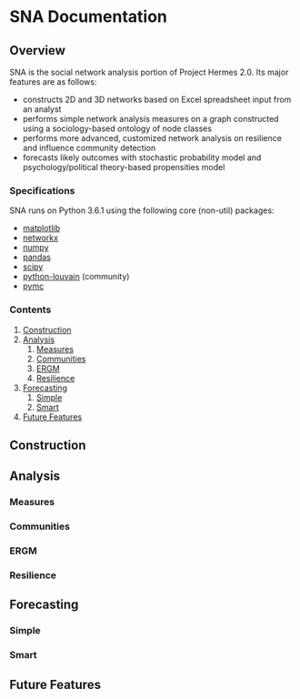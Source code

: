 # SNA Documentation

## Overview

SNA is the social network analysis portion of Project Hermes 2.0. Its major features are as follows:

- constructs 2D and 3D networks based on Excel spreadsheet input from an analyst
- performs simple network analysis measures on a graph constructed using a sociology-based ontology of node classes
- performs more advanced, customized network analysis on resilience and influence community detection
- forecasts likely outcomes with stochastic probability model and psychology/political theory-based propensities model

### Specifications

SNA runs on Python 3.6.1 using the following core (non-util) packages:
- [matplotlib](https://matplotlib.org/)
- [networkx](https://networkx.github.io/documentation/networkx-1.10/index.html)
- [numpy](http://www.numpy.org/)
- [pandas](https://pandas.pydata.org/)
- [scipy](https://www.scipy.org/)
- [python-louvain](https://pypi.python.org/pypi/python-louvain) (community)
- [pymc](https://pymc-devs.github.io/pymc/)

### Contents

1. [Construction](#construction)
2. [Analysis](#analysis)
	1. [Measures](#measures)
	2. [Communities](#communities)
	3. [ERGM](#ergm)
	4. [Resilience](#resilience)
3. [Forecasting](#forecasting)
	1. [Simple](#simple)
	2. [Smart](#smart)
4. [Future Features](#future-features)

## Construction

## Analysis

### Measures

### Communities

### ERGM

### Resilience

## Forecasting

### Simple

### Smart

## Future Features
